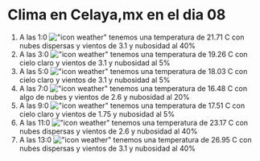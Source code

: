 # Clima en Celaya,mx en el dia 08

1. A las 1:0 !["icon weather"](http://openweathermap.org/img/w/03n.png) tenemos una temperatura de 21.71 C con nubes dispersas y  vientos de 3.1 y nubosidad al 40%
1. A las 3:0 !["icon weather"](http://openweathermap.org/img/w/01n.png) tenemos una temperatura de 19.26 C con cielo claro y  vientos de 3.1 y nubosidad al 5%
1. A las 5:0 !["icon weather"](http://openweathermap.org/img/w/01n.png) tenemos una temperatura de 18.03 C con cielo claro y  vientos de 3.1 y nubosidad al 5%
1. A las 7:0 !["icon weather"](http://openweathermap.org/img/w/02n.png) tenemos una temperatura de 16.48 C con algo de nubes y  vientos de 2.6 y nubosidad al 20%
1. A las 9:0 !["icon weather"](http://openweathermap.org/img/w/01d.png) tenemos una temperatura de 17.51 C con cielo claro y  vientos de 1.75 y nubosidad al 5%
1. A las 11:0 !["icon weather"](http://openweathermap.org/img/w/03d.png) tenemos una temperatura de 23.17 C con nubes dispersas y  vientos de 2.6 y nubosidad al 40%
1. A las 13:0 !["icon weather"](http://openweathermap.org/img/w/03d.png) tenemos una temperatura de 26.95 C con nubes dispersas y  vientos de 3.1 y nubosidad al 40%
